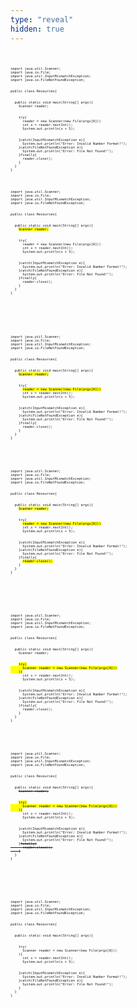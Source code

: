 ```yaml
---
type: "reveal"
hidden: true
---
```

<br>
<section>
	<pre class="stretch" style="font-size: .45em"><code class="java">import java.util.Scanner;
import java.io.File;
import java.util.InputMismatchException;
import java.io.FileNotFoundException;
<br>
public class Resources{
<br>
  public static void main(String[] args){
    Scanner reader;
<br>
    try{
      reader = new Scanner(new File(args[0]))
      int x = reader.nextInt();
      System.out.println(x + 5);
<br>
    }catch(InputMismatchException e){
      System.out.println("Error: Invalid Number Format!");
    }catch(FileNotFoundException e){
      System.out.println("Error: File Not Found!");
    }finally{
      reader.close();
    }
  }
}</code></pre>
</section>
<br>
<section>
	<pre class="stretch" style="font-size: .45em"><code class="java">import java.util.Scanner;
import java.io.File;
import java.util.InputMismatchException;
import java.io.FileNotFoundException;
<br>
public class Resources{
<br>
  public static void main(String[] args){
    <mark>Scanner reader;</mark>
<br>
    try{
      reader = new Scanner(new File(args[0]))
      int x = reader.nextInt();
      System.out.println(x + 5);
<br>
    }catch(InputMismatchException e){
      System.out.println("Error: Invalid Number Format!");
    }catch(FileNotFoundException e){
      System.out.println("Error: File Not Found!");
    }finally{
      reader.close();
    }
  }
}</code></pre>
</section>
<br>
<br>
<br>
<section>
	<pre class="stretch" style="font-size: .45em"><code class="java">import java.util.Scanner;
import java.io.File;
import java.util.InputMismatchException;
import java.io.FileNotFoundException;
<br>
public class Resources{
<br>
  public static void main(String[] args){
    <mark>Scanner reader;</mark>
<br>
    try{
      <mark>reader = new Scanner(new File(args[0]))</mark>
      int x = reader.nextInt();
      System.out.println(x + 5);
<br>
    }catch(InputMismatchException e){
      System.out.println("Error: Invalid Number Format!");
    }catch(FileNotFoundException e){
      System.out.println("Error: File Not Found!");
    }finally{
      reader.close();
    }
  }
}</code></pre>
</section>
<br>
<br>
<section>
	<pre class="stretch" style="font-size: .45em"><code class="java">import java.util.Scanner;
import java.io.File;
import java.util.InputMismatchException;
import java.io.FileNotFoundException;
<br>
public class Resources{
<br>
  public static void main(String[] args){
    <mark>Scanner reader;</mark>
<br>
    try{
      <mark>reader = new Scanner(new File(args[0]))</mark>
      int x = reader.nextInt();
      System.out.println(x + 5);
<br>
    }catch(InputMismatchException e){
      System.out.println("Error: Invalid Number Format!");
    }catch(FileNotFoundException e){
      System.out.println("Error: File Not Found!");
    }finally{
      <mark>reader.close();</mark>
    }
  }
}</code></pre>
</section>
<br>
<br>
<br>
<section>
	<pre class="stretch" style="font-size: .45em"><code class="java">import java.util.Scanner;
import java.io.File;
import java.util.InputMismatchException;
import java.io.FileNotFoundException;
<br>
public class Resources{
<br>
  public static void main(String[] args){
    Scanner reader;
<br>
    <mark>try(
      Scanner reader = new Scanner(new File(args[0]))
    ){</mark>
      int x = reader.nextInt();
      System.out.println(x + 5);
<br>
    }catch(InputMismatchException e){
      System.out.println("Error: Invalid Number Format!");
    }catch(FileNotFoundException e){
      System.out.println("Error: File Not Found!");
    }finally{
      reader.close();
    }
  }
}</code></pre>
</section>
<br>
<br>
<section>
	<pre class="stretch" style="font-size: .45em"><code class="java">import java.util.Scanner;
import java.io.File;
import java.util.InputMismatchException;
import java.io.FileNotFoundException;
<br>
public class Resources{
<br>
  public static void main(String[] args){
    <s>Scanner reader;</s>
<br>
    <mark>try(
      Scanner reader = new Scanner(new File(args[0]))
    ){</mark>
      int x = reader.nextInt();
      System.out.println(x + 5);
<br>
    }catch(InputMismatchException e){
      System.out.println("Error: Invalid Number Format!");
    }catch(FileNotFoundException e){
      System.out.println("Error: File Not Found!");
    }<s>finally{
      reader.close();
    }</s>
  }
}</code></pre>
</section>
<br>
<br>
<br>
<section>
	<pre class="stretch" style="font-size: .45em"><code class="java">import java.util.Scanner;
import java.io.File;
import java.util.InputMismatchException;
import java.io.FileNotFoundException;
<br>
public class Resources{
<br>
  public static void main(String[] args){
<br>
    try(
      Scanner reader = new Scanner(new File(args[0]))
    ){
      int x = reader.nextInt();
      System.out.println(x + 5);
<br>
    }catch(InputMismatchException e){
      System.out.println("Error: Invalid Number Format!");
    }catch(FileNotFoundException e){
      System.out.println("Error: File Not Found!");
    }
  }
}</code></pre>
</section>
<br>